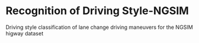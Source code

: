 # Recognition of Driving Style-NGSIM
 Driving style classification of lane change driving maneuvers for the NGSIM higway dataset
